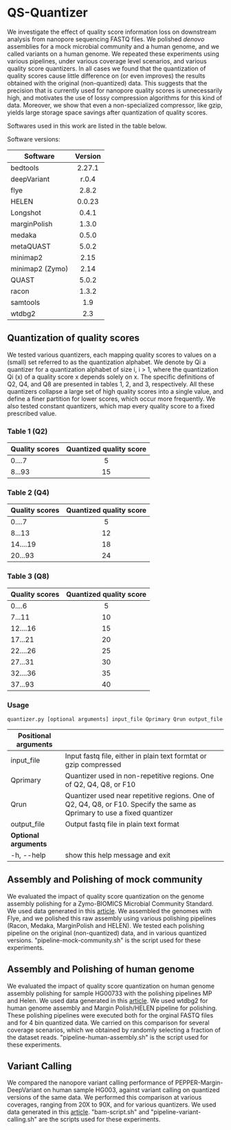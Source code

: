 # QS-Quantizer

We investigate the effect of quality score information loss on downstream analysis from nanopore sequencing FASTQ files. We polished *denovo* assemblies for a mock microbial community and a human genome, and we called variants on a human genome. We repeated these experiments using various pipelines, under various coverage level scenarios,  and various quality score quantizers.  In all cases we found  that  the  quantization  of  quality  scores  cause  little  difference  on (or even improves) the results obtained with the original (non-quantized) data. This suggests that the precision that is currently used for nanopore quality scores is unnecessarily high, and motivates the use of lossy compression algorithms for this kind of data. Moreover, we show that even a non-specialized compressor, like gzip, yields large storage space savings after quantization of quality scores.


Softwares used in this work are listed in the table below. 


Software versions:

| Software        | Version   |
| -------------   |:---------:|
| bedtools        | 2.27.1    |
| deepVariant     | r.0.4     |
| flye            | 2.8.2     |
| HELEN           | 0.0.23    |
| Longshot        | 0.4.1     |
| marginPolish    | 1.3.0     |
| medaka          | 0.5.0     |
| metaQUAST       | 5.0.2     |
| minimap2        | 2.15      |
| minimap2 (Zymo) | 2.14      |
| QUAST           | 5.0.2     |
| racon           | 1.3.2     |
| samtools        | 1.9       |
| wtdbg2          | 2.3       |


## Quantization of quality scores
We tested various quantizers, each mapping quality scores to values on a (small) set referred to as the quantization alphabet. We denote by Qi a quantizer for a quantization alphabet of size i, i > 1, where the quantization Qi (x) of a quality score x depends solely on x. The specific definitions of Q2, Q4, and Q8 are presented in tables 1, 2, and 3, respectively. All these quantizers collapse a large set of high quality scores into a single value, and define a finer partition for lower scores, which occur more frequently. We also tested constant quantizers, which map every quality score to a fixed prescribed value.


### Table 1 (Q2)
| Quality scores | Quantized quality score | 
| -------------  |:-----------------------:|
| 0....7         | 5                       |
| 8...93         | 15                      |


### Table 2 (Q4)
| Quality scores | Quantized quality score | 
| -------------  |:-----------------------:|
| 0....7         | 5                       |
| 8...13         | 12                      |
| 14....19       | 18                      |
| 20...93        | 24                      |

### Table 3 (Q8)
| Quality scores | Quantized quality score | 
| -------------  |:-----------------------:|
| 0....6         | 5                       |
| 7...11         | 10                      |
| 12....16       | 15                      |
| 17...21        | 20                      |
| 22....26       | 25                      |
| 27...31        | 30                      |
| 32....36       | 35                      |
| 37...93        | 40                      |

### Usage
``quantizer.py [optional arguments] input_file Qprimary Qrun output_file``

| Positional arguments        |                                                                                                                          | 
| ------------------          | ------------------------------------------------------------------------------------------------------------------------ |
| input_file                  | Input fastq file, either in plain text formtat or gzip compressed                                                        |
| Qprimary                    | Quantizer used in non-repetitive regions. One of Q2, Q4, Q8, or F10                                                      |
| Qrun                        | Quantizer used near repetitive regions. One of Q2, Q4, Q8, or F10. Specify the same as Qprimary to use a fixed quantizer |
| output_file                 | Output fastq file in plain text format                                                                                   |
| **Optional arguments**      |                                                                                                                          |
| -h, --help                  | show this help message and exit                                                                                          |


## Assembly and Polishing of mock community

We evaluated the impact of quality score quantization on the genome assembly polishing for a Zymo-BIOMICS Microbial Community Standard. We used data generated in this [article](https://pubmed.ncbi.nlm.nih.gov/31089679/). We assembled the genomes with Flye, and we polished this raw assembly using various polishing pipelines (Racon, Medaka, MarginPolish and HELEN). We tested each polishing pipeline on the original (non-quantized) data, and in various quantized versions. "pipeline-mock-community.sh" is the script used for these experiments.

## Assembly and Polishing of human genome

We evaluated the impact of quality score quantization on human genome assembly polishing for sample HG00733 with the polishing pipelines MP and Helen. We used data generated in this [article](https://pubmed.ncbi.nlm.nih.gov/32686750/). We used wtdbg2 for human genome assembly and Margin Polish/HELEN pipeline for polishing. These polishing pipelines were executed both for the orginal FASTQ files and for 4 bin quantized data. We carried on this comparison for several coverage scenarios, which we obtained by randomly selecting a fraction of the dataset reads. "pipeline-human-assembly.sh" is the script used for these experiments.

## Variant Calling

We compared the nanopore variant calling performance of PEPPER-Margin-DeepVariant on human sample HG003, against variant calling on quantized versions of the same data. We performed this comparison at various coverages, ranging from 20X to 90X, and for various quantizers. We used data generated in this [article](https://pubmed.ncbi.nlm.nih.gov/34725481/). "bam-script.sh" and "pipeline-variant-calling.sh" are the scripts used for these experiments.
